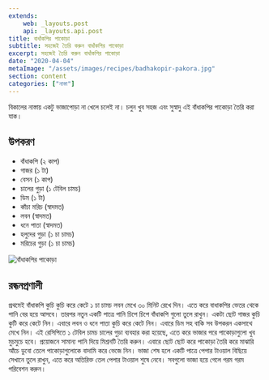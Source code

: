 ```yaml
---
extends:
    web: _layouts.post
    api: _layouts.api.post
title: বাধাঁকপির পাকোড়া
subtitle: সহজেই তৈরি করুন বাধাঁকপির পাকোড়া
excerpt: সহজেই তৈরি করুন বাধাঁকপির পাকোড়া
date: "2020-04-04"
metaImage: "/assets/images/recipes/badhakopir-pakora.jpg"
section: content
categories: ["নাস্তা"]
---
```


বিকালের নাস্তায় একটু ভাজাপোড়া না খেলে চলেই না। চলুন খুব সহজ এবং সুস্বাদু এই বাঁধাকপির পাকোড়া তৈরি করা
যাক।

## উপকরণ

- বাঁধাকপি (২ কাপ)
- গাজর (১ টা)
- বেসন (১ কাপ)
- চালের গুড়া (১ টেবিল চামচ)
- ডিম (১ টা)
- কাঁচা মরিচ (স্বাদমত)
- লবন (স্বাদমত)
- ধনে পাতা (স্বাদমত)
- হলুদের গুড়া (১ চা চামচ)
- মরিচের গুড়া (১ চা চামচ)

![বাঁধাকপির পাকোড়া](/assets/images/recipes/badhakopir-pakora.jpg)

## রন্ধনপ্রণালী

প্রথমেই বাঁধাকপি কুচি কুচি করে কেটে ১ চা চামচ লবন মেখে ৩০ মিনিট রেখে দিন। এতে করে বাধাকপির ভেতর থেকে
পানি বের হয়ে আসবে। তারপর নতুন একটি পাত্রে পানি চিপে চিপে বাঁধাকপি গুলো তুলে রাখুন। একটা ছোট গাজর
কুচি কুটি করে কেটে নিন। এবারে লবন ও ধনে পাতা কুচি করে কেটে নিন। এবারে ডিম সহ বাকি সব উপকরন একসাথে
মেখে নিন। এই রেসিপিতে ১ টেবিল চামচ চালের গুড়া ব্যবহার করা হয়েছে, এতে করে ভাজার পরে পাকোড়াগুলো খুব
মুচমুচে হবে। প্রয়োজনে সামান্য পানি দিয়ে মিশ্রনটি তৈরি করুন। এবারে ছোট ছোট করে পাকোড়া তৈরি করে মাঝারি আঁচে
ডুবো তেলে পাকোড়াগুলোকে বাদামি করে ভেজে নিন। ভাজা শেষ হলে একটি পাত্রে পেপার টাওয়াল বিছিয়ে সেখানে তুলে
রাখুন, এতে করে অতিরিক্ত তেল পেপার টাওয়াল শুষে নেবে। সবগুলো ভাজা হয়ে গেলে গরম গরম পরিবেশন করুন।
